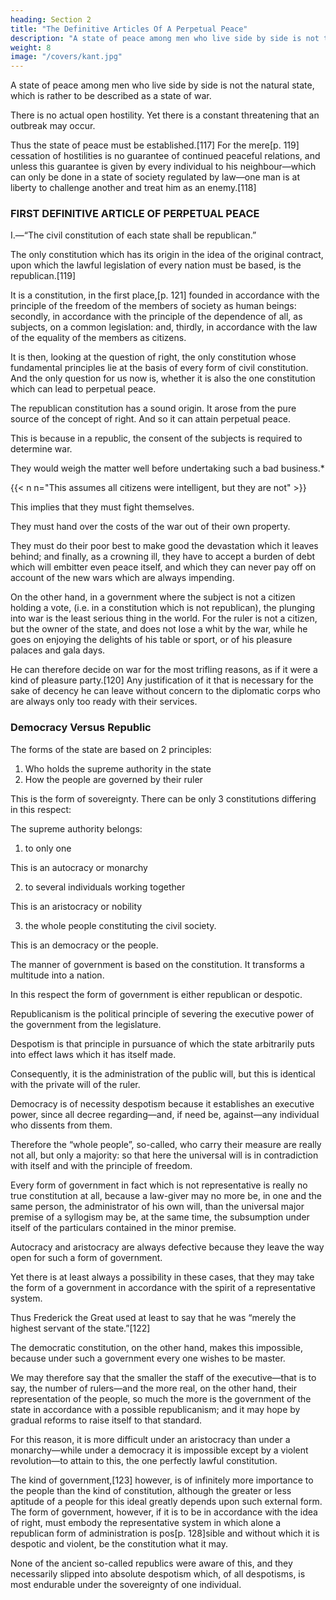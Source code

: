 ```yaml
---
heading: Section 2
title: "The Definitive Articles Of A Perpetual Peace" 
description: "A state of peace among men who live side by side is not the natural state, which is rather to be described as a state of war"
weight: 8
image: "/covers/kant.jpg"
---
```



A state of peace among men who live side by side is not the natural state, which is rather to be described as a state of war.

There is no actual open hostility. Yet there is a constant threatening that an outbreak may occur. 

Thus the state of peace must be established.[117] For the mere[p. 119] cessation of hostilities is no guarantee of continued peaceful relations, and unless this guarantee is given by every individual to his neighbour—which can only be done in a state of society regulated by law—one man is at liberty to challenge another and treat him as an enemy.[118]


### FIRST DEFINITIVE ARTICLE OF PERPETUAL PEACE

I.—“The civil constitution of each state shall be republican.”

The only constitution which has its origin in the idea of the original contract, upon which the lawful legislation of every nation must be based, is the republican.[119] 

It is a constitution, in the first place,[p. 121] founded in accordance with the principle of the freedom of the members of society as human beings: secondly, in accordance with the principle of the dependence of all, as subjects, on a common legislation: and, thirdly, in accordance with the law of the equality of the members as citizens. 

It is then, looking at the question of right, the only constitution whose fundamental principles lie at the basis of every form of civil constitution. And the only question for us now is, whether it is also the one constitution which can lead to perpetual peace.

The republican constitution has a sound origin. It arose from the pure source of the concept of right. And so it can attain  perpetual peace. 

This is because in a republic, the consent of the subjects is required to determine war.

They would weigh the matter well before undertaking such a bad business.*

{{< n n="This assumes all citizens were intelligent, but they are not" >}}

<!-- For in decreeing war, they would of necessity be resolving to bring down the miseries of war upon their country.  -->

This implies that they must fight themselves.

They must hand over the costs of the war out of their own property. 

They must do their poor best to make good the devastation which it leaves behind; and finally, as a crowning ill, they have to accept a burden of debt which will embitter even peace itself, and which they can never pay off on account of the new wars which are always impending. 

On the other hand, in a government where the subject is not a citizen holding a vote, (i.e. in a constitution which is not republican), the plunging into war is the least serious thing in the world. For the ruler is not a citizen, but the owner of the state, and does not lose a whit by the war, while he goes on enjoying the delights of his table or sport, or of his pleasure palaces and gala days. 

He can therefore decide on war for the most trifling reasons, as if it were a kind of pleasure party.[120] Any justification of it that is necessary for the sake of decency he can leave without concern to the diplomatic corps who are always only too ready with their services.


### Democracy Versus Republic

The forms of the state are based on 2 principles:

1. Who holds the supreme authority in the state
2. How the people are governed by their ruler

This is the form of sovereignty. There can be only 3 constitutions differing in this respect:

The supreme authority belongs:

1. to only one

This is an autocracy or monarchy

2. to several individuals working together

This is an aristocracy or nobility

3. the whole people constituting the civil society.

This is an democracy or the people.


<!-- The second principle of division is the form of government (forma regiminis), and refers to the way in which the state makes use of its supreme power: for  -->

The manner of government is based on the constitution. It transforms a multitude into a nation. 

In this respect the form of government is either republican or despotic. 

Republicanism is the political principle of severing the executive power of the government from the legislature. 

Despotism is that principle in pursuance of which the state arbitrarily puts into effect laws which it has itself made.

Consequently, it is the administration of the public will, but this is identical with the private will of the ruler.

Democracy is of necessity despotism because it establishes an executive power, since all decree regarding—and, if need be, against—any individual who dissents from them. 

Therefore the “whole people”, so-called, who carry their measure are really not all, but only a majority: so that here the universal will is in contradiction with itself and with the principle of freedom.

Every form of government in fact which is not representative is really no true constitution at all, because a law-giver may no more be, in one and the same person, the administrator of his own will, than the universal major premise of a syllogism may be, at the same time, the subsumption under itself of the particulars contained in the minor premise.

Autocracy and aristocracy are always defective because they leave the way open for such a form of government.

Yet there is at least always a possibility in these cases, that they may take the form of a government in accordance with the spirit of a representative system.

Thus Frederick the Great used at least to say that he was “merely the highest servant of the state.”[122] 

The democratic constitution, on the other hand, makes this impossible, because under such a government every one wishes to be master. 

We may therefore say that the smaller the staff of the executive—that is to say, the number of rulers—and the more real, on the other hand, their representation of the people, so much the more is the government of the state in accordance with a possible republicanism; and it may hope by gradual reforms to raise itself to that standard. 

For this reason, it is more difficult under an aristocracy than under a monarchy—while under a democracy it is impossible except by a violent revolution—to attain to this, the one perfectly lawful constitution. 

The kind of government,[123] however, is of infinitely more importance to the people than the kind of constitution, although the greater or less aptitude of a people for this ideal greatly depends upon such external form. The form of government, however, if it is to be in accordance with the idea of right, must embody the representative system in which alone a republican form of administration is pos[p. 128]sible and without which it is despotic and violent, be the constitution what it may. 

None of the ancient so-called republics were aware of this, and they necessarily slipped into absolute despotism which, of all despotisms, is most endurable under the sovereignty of one individual.



